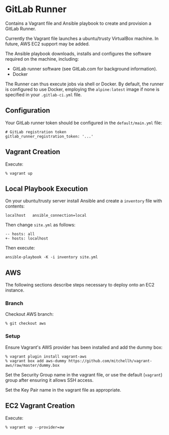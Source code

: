 # GitLab Runner

Contains a Vagrant file and Ansible playbook to create and provision a GitLab Runner.

Currently the Vagrant file launches a ubuntu/trusty VirtualBox machine. In future, AWS EC2 support
may be added.

The Ansible playbook downloads, installs and configures the software required on the machine, including:

* GitLab runner software (see GitLab.com for background information).
* Docker

The Runner can thus execute jobs via shell or Docker. By default, the runner is configured to use Docker, employing
the ```alpine:latest``` image if none is specified in your ```.gitlab-ci.yml``` file.

## Configuration

Your GitLab runner token should be configured in the ```default/main.yml``` file:

```
# GitLab registration token
gitlab_runner_registration_token: '...'
```

## Vagrant Creation

Execute:

```
% vagrant up
```

## Local Playbook Execution

On your ubuntu/trusty server install Ansible and create a ```inventory``` file with contents:

```
localhost	ansible_connection=local
```

Then change ```site.yml``` as follows:

```
-- hosts: all
+- hosts: localhost
```

Then execute:

```
ansible-playbook -K -i inventory site.yml 
```

## AWS

The following sections describe steps necessary to deploy onto an EC2 instance.

### Branch

Checkout AWS branch:
```
% git checkout aws
```

### Setup

Ensure Vagrant's AWS provider has been installed and add the dummy box:
```
% vagrant plugin install vagrant-aws
% vagrant box add aws-dummy https://github.com/mitchellh/vagrant-aws/raw/master/dummy.box
```

Set the Security Group name in the vagrant file, or use the default (```vagrant```) group after
ensuring it allows SSH access.

Set the Key Pair name in the vagrant file as appropriate.

## EC2 Vagrant Creation

Execute:
```
% vagrant up --provider=aw
```
